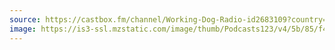 ```yaml
---
source: https://castbox.fm/channel/Working-Dog-Radio-id2683109?country=us
image: https://is3-ssl.mzstatic.com/image/thumb/Podcasts123/v4/5b/85/f4/5b85f40f-1bdc-6028-fae0-7ced406006ef/mza_287216513375881236.jpg/400x400bb.jpg
---
```


